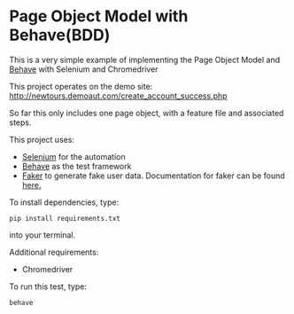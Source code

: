 # Page Object Model with Behave(BDD)
This is a very simple example of implementing the Page Object Model and [Behave](https://pypi.org/project/behave/) with Selenium and Chromedriver

This project operates on the demo site: http://newtours.demoaut.com/create_account_success.php

So far this only includes one page object, with a feature file and associated steps. 

This project uses:
- [Selenium](https://github.com/SeleniumHQ/selenium) for the automation
- [Behave](https://pypi.org/project/behave/) as the test framework
- [Faker](https://github.com/joke2k/faker) to generate fake user data. Documentation for faker can be found [here.](https://faker.readthedocs.io/en/master/)
 

To install dependencies, type:

```pip install requirements.txt```

into your terminal.

Additional requirements:
 - Chromedriver

To run this test, type:

```behave```


